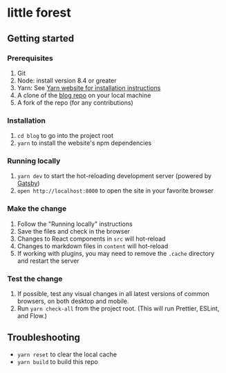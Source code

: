# little forest

## Getting started

### Prerequisites

1. Git
1. Node: install version 8.4 or greater
1. Yarn: See [Yarn website for installation instructions](https://yarnpkg.com/lang/en/docs/install/)
1. A clone of the [blog repo](https://github.com/lit-forest/blog) on your local machine
1. A fork of the repo (for any contributions)

### Installation

1. `cd blog` to go into the project root
1. `yarn` to install the website's npm dependencies

### Running locally

1. `yarn dev` to start the hot-reloading development server (powered by [Gatsby](https://www.gatsbyjs.org))
1. `open http://localhost:8000` to open the site in your favorite browser


### Make the change

1. Follow the "Running locally" instructions
1. Save the files and check in the browser
  1. Changes to React components in `src` will hot-reload
  1. Changes to markdown files in `content` will hot-reload
  1. If working with plugins, you may need to remove the `.cache` directory and restart the server

### Test the change

1. If possible, test any visual changes in all latest versions of common browsers, on both desktop and mobile.
1. Run `yarn check-all` from the project root. (This will run Prettier, ESLint, and Flow.)


## Troubleshooting

- `yarn reset` to clear the local cache
- `yarn build` to build this repo
